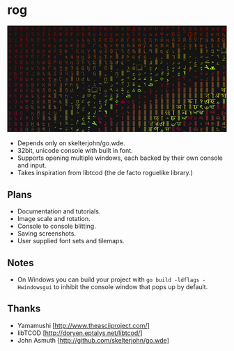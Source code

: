 rog
===
![Rog Screenshot](http://github.com/ajhager/rog/raw/master/data/screenshot.png)

* Depends only on skelterjohn/go.wde.
* 32bit, unicode console with built in font.
* Supports opening multiple windows, each backed by their own console and input.
* Takes inspiration from libtcod (the de facto roguelike library.)

Plans
-----
* Documentation and tutorials.
* Image scale and rotation.
* Console to console blitting.
* Saving screenshots.
* User supplied font sets and tilemaps.

Notes
-----
* On Windows you can build your project with `go build -ldflags -Hwindowsgui` to inhibit the console window that pops up by default.

Thanks
------
* Yamamushi [http://www.theasciiproject.com/]
* libTCOD [http://doryen.eptalys.net/libtcod/]
* John Asmuth [http://github.com/skelterjohn/go.wde]

